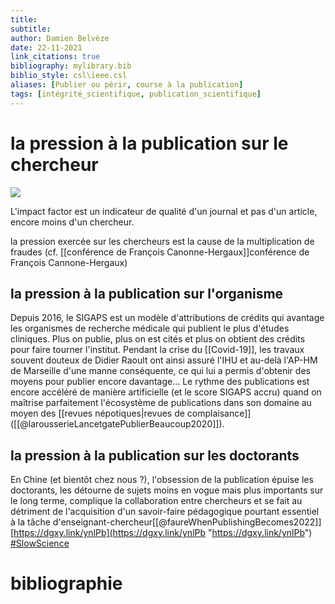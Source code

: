 ```yaml
---
title: 
subtitle:
author: Damien Belvèze
date: 22-11-2021
link_citations: true
bibliography: mylibrary.bib
biblio_style: csl\ieee.csl
aliases: [Publier ou périr, course à la publication]
tags: [intégrité_scientifique, publication_scientifique]
---
```


# la pression à la publication sur le chercheur

![](publish_perish.png)

L'impact factor est un indicateur de qualité d'un journal et pas d'un article, encore moins d'un chercheur. 

la pression exercée sur les chercheurs est la cause de la multiplication de fraudes (cf. [[conférence de François Canonne-Hergaux]]conférence de François Cannone-Hergaux)

## la pression à la publication sur l'organisme

Depuis 2016, le SIGAPS est un modèle d'attributions de crédits qui avantage les organismes de recherche médicale qui publient le plus d'études cliniques. 
Plus on publie, plus on est cités et plus on obtient des crédits pour faire tourner l'institut. Pendant la crise du [[Covid-19]], les travaux souvent douteux de Didier Raoult ont ainsi assuré l'IHU et au-delà l'AP-HM de Marseille d'une manne conséquente, ce qui lui a permis d'obtenir des moyens pour publier encore davantage...
Le rythme des publications est encore accéléré de manière artificielle (et le score SIGAPS accru) quand on maîtrise parfaitement l'écosystème de publications dans son domaine au moyen des [[revues népotiques|revues de complaisance]] ([[@larousserieLancetgatePublierBeaucoup2020]]).

## la pression à la publication sur les doctorants

En Chine (et bientôt chez nous ?), l'obsession de la publication épuise les doctorants, les détourne de sujets moins en vogue mais plus importants sur le long terme, complique la collaboration entre chercheurs et se fait au détriment de l'acquisition d'un savoir-faire pédagogique pourtant essentiel à la tâche d'enseignant-chercheur[[@faureWhenPublishingBecomes2022]] [https://dgxy.link/ynlPb](https://dgxy.link/ynlPb "https://dgxy.link/ynlPb") [#SlowScience](https://mamot.fr/tags/SlowScience)

# bibliographie

